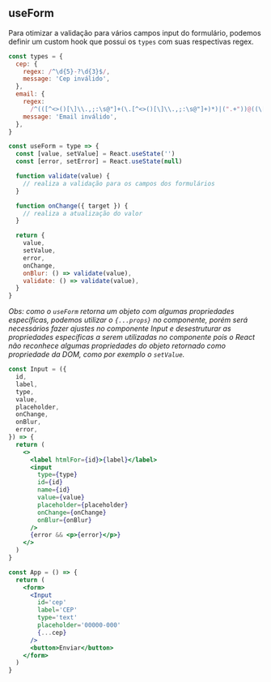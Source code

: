 ## useForm

Para otimizar a validação para vários campos input do formulário, podemos definir um custom hook que possui os `types` com suas respectivas regex.

```jsx
const types = {
  cep: {
    regex: /^\d{5}-?\d{3}$/,
    message: 'Cep inválido',
  },
  email: {
    regex:
      /^(([^<>()[\]\\.,;:\s@"]+(\.[^<>()[\]\\.,;:\s@"]+)*)|(".+"))@((\[[0-9]{1,3}\.[0-9]{1,3}\.[0-9]{1,3}\.[0-9]{1,3}\])|(([a-zA-Z\-0-9]+\.)+[a-zA-Z]{2,}))$/,
    message: 'Email inválido',
  },
}

const useForm = type => {
  const [value, setValue] = React.useState('')
  const [error, setError] = React.useState(null)

  function validate(value) {
    // realiza a validação para os campos dos formulários
  }

  function onChange({ target }) {
    // realiza a atualização do valor
  }

  return {
    value,
    setValue,
    error,
    onChange,
    onBlur: () => validate(value),
    validate: () => validate(value),
  }
}
```

_Obs: como o `useForm` retorna um objeto com algumas propriedades específicas, podemos utilizar o `{...props}` no componente, porém será necessários fazer ajustes no componente Input e desestruturar as propriedades específicas a serem utilizadas no componente pois o React não reconhece algumas propriedades do objeto retornado como propriedade da DOM, como por exemplo o `setValue`._

```jsx
const Input = ({
  id,
  label,
  type,
  value,
  placeholder,
  onChange,
  onBlur,
  error,
}) => {
  return (
    <>
      <label htmlFor={id}>{label}</label>
      <input
        type={type}
        id={id}
        name={id}
        value={value}
        placeholder={placeholder}
        onChange={onChange}
        onBlur={onBlur}
      />
      {error && <p>{error}</p>}
    </>
  )
}
```

```jsx
const App = () => {
  return (
    <form>
      <Input
        id='cep'
        label='CEP'
        type='text'
        placeholder='00000-000'
        {...cep}
      />
      <button>Enviar</button>
    </form>
  )
}
```
